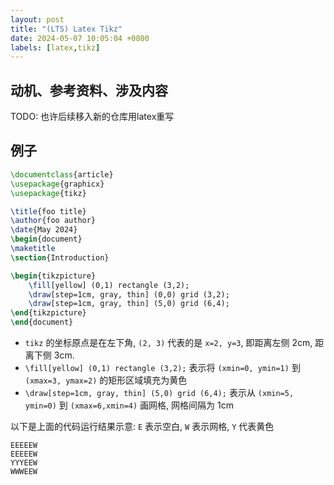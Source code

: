 ```yaml
---
layout: post
title: "(LTS) Latex Tikz"
date: 2024-05-07 10:05:04 +0800
labels: [latex,tikz]
---
```


## 动机、参考资料、涉及内容

TODO: 也许后续移入新的仓库用latex重写

## 例子

```latex
\documentclass{article}
\usepackage{graphicx}
\usepackage{tikz}

\title{foo title}
\author{foo author}
\date{May 2024}
\begin{document}
\maketitle
\section{Introduction}

\begin{tikzpicture}
    \fill[yellow] (0,1) rectangle (3,2);
    \draw[step=1cm, gray, thin] (0,0) grid (3,2);
    \draw[step=1cm, gray, thin] (5,0) grid (6,4);
\end{tikzpicture}
\end{document}
```

- `tikz` 的坐标原点是在左下角, `(2, 3)` 代表的是 `x=2, y=3`, 即距离左侧 2cm, 距离下侧 3cm.
- `\fill[yellow] (0,1) rectangle (3,2);` 表示将 `(xmin=0, ymin=1)` 到 `(xmax=3, ymax=2)` 的矩形区域填充为黄色
- `\draw[step=1cm, gray, thin] (5,0) grid (6,4);` 表示从 `(xmin=5, ymin=0)` 到 `(xmax=6,xmin=4)` 画网格, 网格间隔为 1cm

以下是上面的代码运行结果示意: `E` 表示空白, `W` 表示网格, `Y` 代表黄色

```
EEEEEW
EEEEEW
YYYEEW
WWWEEW  
```